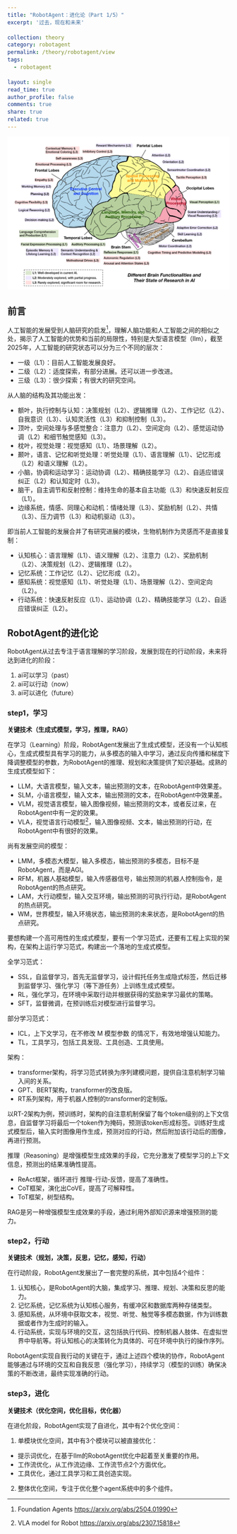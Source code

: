```yaml
---
title: "RobotAgent：进化论（Part 1/5）"
excerpt: '过去，现在和未来'

collection: theory
category: robotagent
permalink: /theory/robotagent/view
tags: 
  - robotagent

layout: single
read_time: true
author_profile: false
comments: true
share: true
related: true
---
```


![](../../images/theory/robotagent/view/brain.png)

## 前言

人工智能的发展受到人脑研究的启发[^1]，理解人脑功能和人工智能之间的相似之处，揭示了人工智能的优势和当前的局限性，特别是大型语言模型（llm），截至2025年，人工智能的研究状态可以分为三个不同的层次：
- 一级（L1）：目前人工智能发展良好。
- 二级（L2）：适度探索，有部分进展。还可以进一步改进。
- 三级（L3）：很少探索；有很大的研究空间。

从人脑的结构及其功能出发：
- 额叶，执行控制与认知：决策规划（L2）、逻辑推理（L2）、工作记忆（L2）、自我意识（L3）、认知灵活性（L3）和抑制控制（L3）。
- 顶叶，空间处理与多感觉整合：注意力（L2）、空间定向（L2）、感觉运动协调（L2）和细节触觉感知（L3）。
- 枕叶，视觉处理：视觉感知（L1）、场景理解（L2）。
- 颞叶，语言、记忆和听觉处理：听觉处理（L1）、语言理解（L1）、记忆形成（L2）和语义理解（L2）。
- 小脑，协调和运动学习：运动协调（L2）、精确技能学习（L2）、自适应错误纠正（L2）和认知定时（L3）。
- 脑干，自主调节和反射控制：维持生命的基本自主功能（L3）和快速反射反应（L1）。
- 边缘系统，情感、同理心和动机：情绪处理（L3）、奖励机制（L2）、共情（L3）、压力调节（L3）和动机驱动（L3）。

即当前人工智能的发展合并了有研究进展的模块，生物机制作为灵感而不是直接复制：
- 认知核心：语言理解（L1）、语义理解（L2）、注意力（L2）、奖励机制（L2）、决策规划（L2）、逻辑推理（L2）。
- 记忆系统：工作记忆（L2）、记忆形成（L2）。
- 感知系统：视觉感知（L1）、听觉处理（L1）、场景理解（L2）、空间定向（L2）。
- 行动系统：快速反射反应（L1）、运动协调（L2）、精确技能学习（L2）、自适应错误纠正（L2）。

## RobotAgent的进化论

RobotAgent从过去专注于语言理解的学习阶段，发展到现在的行动阶段，未来将达到进化的阶段：
1. ai可以学习（past）
2. ai可以行动（now）
3. ai可以进化（future）

### step1，学习

**关键技术（生成式模型，学习，推理，RAG）**

在学习（Learning）阶段，RobotAgent发展出了生成式模型，还没有一个认知核心，生成式模型具有学习的能力，从多模态的输入中学习，通过反向传播和梯度下降调整模型的参数，为RobotAgent的推理、规划和决策提供了知识基础。成熟的生成式模型如下：
- LLM，大语言模型，输入文本，输出预测的文本，在RobotAgent中效果差。
- SLM，小语言模型，输入文本，输出预测的文本，在RobotAgent中效果差。
- VLM，视觉语言模型，输入图像视频，输出预测的文本，或者反过来，在RobotAgent中有一定的效果。
- VLA，视觉语言行动模型[^2]，输入图像视频、文本，输出预测的行动，在RobotAgent中有很好的效果。

尚有发展空间的模型：
- LMM，多模态大模型，输入多模态，输出预测的多模态，目标不是RobotAgent，而是AGI。
- RFM，机器人基础模型，输入传感器信号，输出预测的机器人控制指令，是RobotAgent的热点研究。
- LAM，大行动模型，输入交互环境，输出预测的可执行行动，是RobotAgent的热点研究。
- WM，世界模型，输入环境状态，输出预测的未来状态，是RobotAgent的热点研究。

要想构建一个高可用性的生成式模型，要有一个学习范式，还要有工程上实现的架构，在架构上运行学习范式，构建出一个落地的生成式模型。

全学习范式：
- SSL，自监督学习，首先无监督学习，设计假托任务生成隐式标签，然后迁移到监督学习、强化学习（等下游任务）上训练生成式模型。
- RL，强化学习，在环境中采取行动并根据获得的奖励来学习最优的策略。
- SFT，监督微调，在预训练后对模型进行监督学习。

部分学习范式：
- ICL，上下文学习，在不修改 M 模型参数 的情况下，有效地增强认知能力。
- TL，工具学习，包括工具发现、工具创造、工具使用。

架构：
- transformer架构，将学习范式转换为序列建模问题，提供自注意机制学习输入间的关系。
- GPT、BERT架构，transformer的改良版。
- RT系列架构，用于机器人控制的transformer的定制版。

以RT-2架构为例，预训练时，架构的自注意机制保留了每个token级别的上下文信息，自监督学习将最后一个token作为掩码，预测该token形成标签。训练好生成式模型后，输入实时图像用作生成，预测对应的行动，然后附加该行动后的图像，再进行预测。

推理（Reasoning）是增强模型生成效果的手段，它充分激发了模型学习的上下文信息，预测出的结果准确性提高。
- ReAct框架，循环进行 推理-行动-反馈，提高了准确性。
- CoT框架，演化出CoVE，提高了可解释性。
- ToT框架，树型结构。

RAG是另一种增强模型生成效果的手段，通过利用外部知识源来增强预测的能力。

### step2，行动

**关键技术（规划，决策，反思，记忆，感知，行动）**

在行动阶段，RobotAgent发展出了一套完整的系统，其中包括4个组件：
1. 认知核心，是RobotAgent的大脑，集成学习、推理、规划、决策和反思的能力。
2. 记忆系统，记忆系统为认知核心服务，有缓冲区和数据库两种存储类型。
3. 感知系统，从环境中获取文本，视觉、听觉、触觉等多模态数据，作为训练数据或者作为生成时的输入。
4. 行动系统，实现与环境的交互，这包括执行代码、控制机器人肢体、在虚拟世界中导航等。将认知核心的决策转化为具体的、可在环境中执行的操作序列。

RobotAgent实现自我行动的关键在于，通过上述四个模块的协作，RobotAgent能够通过与环境的交互和自我反思（强化学习），持续学习（模型的训练）确保决策的不断改进，最终实现准确的行动。

### step3，进化

**关键技术（优化空间，优化目标，优化器）**

在进化阶段，RobotAgent实现了自进化，其中有2个优化空间：
1. 单模块优化空间，其中有3个模块可以被直接优化：
- 提示词优化，在基于llm的RobotAgent优化中起着至关重要的作用。
- 工作流优化，从工作流边缘、工作流节点2个方面优化。
- 工具优化，通过工具学习和工具创造实现。
2. 整体优化空间，专注于优化整个agent系统中的多个组件。

[^1]: Foundation Agents https://arxiv.org/abs/2504.01990
[^2]: VLA model for Robot https://arxiv.org/abs/2307.15818